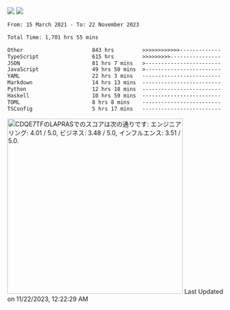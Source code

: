 <div>
  <img src="https://github-readme-stats.vercel.app/api?username=naporin0624&count_private=true&show_icons=true" />
  <img src="https://github-readme-stats.vercel.app/api/top-langs/?username=naporin0624&layout=compact&hide=css" />
  <!--START_SECTION:waka-->

```txt
From: 15 March 2021 - To: 22 November 2023

Total Time: 1,701 hrs 55 mins

Other                      843 hrs         >>>>>>>>>>>>-------------   49.53 %
TypeScript                 615 hrs         >>>>>>>>>----------------   36.14 %
JSON                       81 hrs 7 mins   >------------------------   04.77 %
JavaScript                 49 hrs 50 mins  >------------------------   02.93 %
YAML                       22 hrs 3 mins   -------------------------   01.30 %
Markdown                   14 hrs 13 mins  -------------------------   00.84 %
Python                     12 hrs 18 mins  -------------------------   00.72 %
Haskell                    10 hrs 59 mins  -------------------------   00.65 %
TOML                       8 hrs 8 mins    -------------------------   00.48 %
TSConfig                   5 hrs 17 mins   -------------------------   00.31 %
```

<!--END_SECTION:waka-->
  
  <!--START_SECTION:lapras-card-->
<p ><a href="https://lapras.com/public/CDQE7TF" target="_blank" rel="noopener noreferrer"><img alt="CDQE7TFのLAPRASでのスコアは次の通りです: エンジニアリング: 4.01 / 5.0, ビジネス: 3.48 / 5.0, インフルエンス: 3.51 / 5.0." src="https://lapras-card-generator.vercel.app/api/svg?e=4.01&b=3.48&i=3.51&b1=%23232323&b2=%236d6d6d&i1=%23212121&i2=%23818181&l=ja" width="400" ></a>  
Last Updated on 11/22/2023, 12:22:29 AM</p>
<!--END_SECTION:lapras-card-->
</div>

